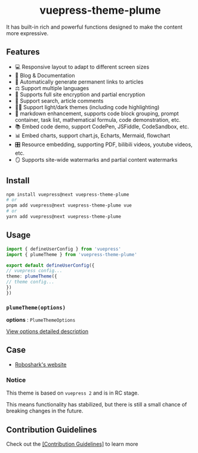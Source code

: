 <h1 align="center">vuepress-theme-plume</h1>

It has built-in rich and powerful functions designed to make the content more expressive.

## Features

- 💻 Responsive layout to adapt to different screen sizes
- 📖 Blog & Documentation
- 🔗 Automatically generate permanent links to articles
- ⚖ Support multiple languages
- 🔑 Supports full site encryption and partial encryption
- 👀 Support search, article comments
- 👨‍💻‍ Support light/dark themes (including code highlighting)
- 📠 markdown enhancement, supports code block grouping, prompt container, task list, mathematical formula, code demonstration, etc.
- 📚 Embed code demo, support CodePen, JSFiddle, CodeSandbox, etc.
- 📊 Embed charts, support chart.js, Echarts, Mermaid, flowchart
- 🎛 Resource embedding, supporting PDF, bilibili videos, youtube videos, etc.
- 🪞 Supports site-wide watermarks and partial content watermarks

## Install

```sh
npm install vuepress@next vuepress-theme-plume
# or
pnpm add vuepress@next vuepress-theme-plume vue
# or
yarn add vuepress@next vuepress-theme-plume
```

## Usage

``` ts
import { defineUserConfig } from 'vuepress'
import { plumeTheme } from 'vuepress-theme-plume'

export default defineUserConfig({
// vuepress config...
theme: plumeTheme({
// theme config...
})
})
```

### `plumeTheme(options)`

__options__ : `PlumeThemeOptions`

[View options detailed description](https://theme-plume.vuejs.press//config/basic/)

## Case

- [Roboshark's website](https://1157.adabit.org/)

### Notice

This theme is based on `vuepress 2` and is in RC stage.

This means functionality has stabilized, but there is still a small chance of breaking changes in the future.

## Contribution Guidelines

Check out the [[Contribution Guidelines]](/CONTRIBUTING.md) to learn more
